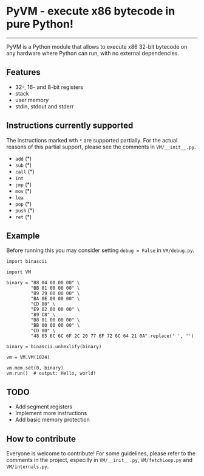 # PyVM - execute x86 bytecode in pure Python!

------------------

PyVM is a Python module that allows to execute x86 32-bit bytecode on any hardware where Python can run, with no external dependencies.

## Features

* 32-, 16- and 8-bit registers
* stack
* user memory
* stdin, stdout and stderr

## Instructions currently supported

The instructions  marked wth `*` are supported partially. For the actual reasons of this partial support, please see the comments in `VM/__init__.py`.

* `add` (*)
* `sub` (*)
* `call` (*)
* `int`
* `jmp` (*)
* `mov` (*)
* `lea`
* `pop` (*)
* `push` (*)
* `ret` (*)

## Example

Before running this you may consider setting `debug = False` in `VM/debug.py`.

	import binascii

	import VM

	binary = "B8 04 00 00 00" \
             "BB 01 00 00 00" \
             "B9 29 00 00 00" \
             "BA 0E 00 00 00" \
             "CD 80" \
             "E9 02 00 00 00" \
             "89 C8" \
             "B8 01 00 00 00" \
             "BB 00 00 00 00" \
             "CD 80" \
             "48 65 6C 6C 6F 2C 20 77 6F 72 6C 64 21 0A".replace(' ', '')
             
    binary = binascii.unhexlify(binary)

    vm = VM.VM(1024)

    vm.mem.set(0, binary)
    vm.run()  # output: Hello, world!

## TODO

* Add segment registers
* Implement more instructions
* Add basic memory protection

## How to contribute

Everyone is welcome to contribute! For some guidelines, please refer to the comments in the project, especilly in `VM/__init__.py`, `VM/fetchLoop.py` and `VM/internals.py`.